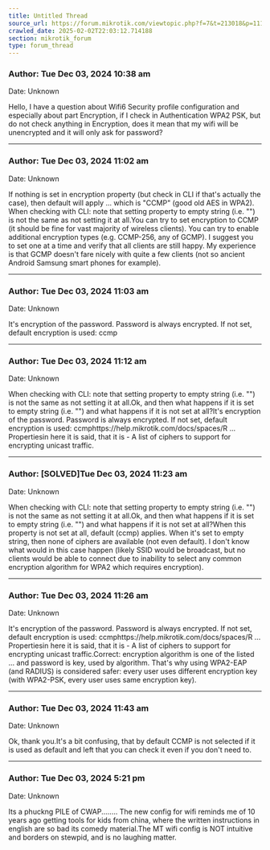 ```yaml
---
title: Untitled Thread
source_url: https://forum.mikrotik.com/viewtopic.php?f=7&t=213018&p=1112690#p1112690
crawled_date: 2025-02-02T22:03:12.714188
section: mikrotik_forum
type: forum_thread
---
```


### Author: Tue Dec 03, 2024 10:38 am
Date: Unknown

Hello, I have a question about Wifi6 Security profile configuration and especially about part Encryption, if I check in Authentication WPA2 PSK, but do not check anything in Encryption, does it mean that my wifi will be unencrypted and it will only ask for password?


---
### Author: Tue Dec 03, 2024 11:02 am
Date: Unknown

If nothing is set in encryption property (but check in CLI if that's actually the case), then default will apply ... which is "CCMP" (good old AES in WPA2). When checking with CLI: note that setting property to empty string (i.e. "") is not the same as not setting it at all.You can try to set encryption to CCMP (it should be fine for vast majority of wireless clients). You can try to enable additional encryption types (e.g. CCMP-256, any of GCMP). I suggest you to set one at a time and verify that all clients are still happy. My experience is that GCMP doesn't fare nicely with quite a few clients (not so ancient Android Samsung smart phones for example).


---
### Author: Tue Dec 03, 2024 11:03 am
Date: Unknown

It's encryption of the password. Password is always encrypted. If not set, default encryption is used: ccmp


---
### Author: Tue Dec 03, 2024 11:12 am
Date: Unknown

When checking with CLI: note that setting property to empty string (i.e. "") is not the same as not setting it at all.Ok, and then what happens if it is set to empty string (i.e. "") and what happens if it is not set at all?It's encryption of the password. Password is always encrypted. If not set, default encryption is used: ccmphttps://help.mikrotik.com/docs/spaces/R ... Propertiesin here it is said, that it is - A list of ciphers to support for encrypting unicast traffic.


---
### Author: [SOLVED]Tue Dec 03, 2024 11:23 am
Date: Unknown

When checking with CLI: note that setting property to empty string (i.e. "") is not the same as not setting it at all.Ok, and then what happens if it is set to empty string (i.e. "") and what happens if it is not set at all?When this property is not set at all, default (ccmp) applies. When it's set to empty string, then none of ciphers are available (not even default). I don't know what would in this case happen (likely SSID would be broadcast, but no clients would be able to connect due to inability to select any common encryption algorithm for WPA2 which requires encryption).


---
### Author: Tue Dec 03, 2024 11:26 am
Date: Unknown

It's encryption of the password. Password is always encrypted. If not set, default encryption is used: ccmphttps://help.mikrotik.com/docs/spaces/R ... Propertiesin here it is said, that it is - A list of ciphers to support for encrypting unicast traffic.Correct: encryption algorithm is one of the listed ... and password is key, used by algorithm. That's why using WPA2-EAP (and RADIUS) is considered safer: every user uses different encryption key (with WPA2-PSK, every user uses same encryption key).


---
### Author: Tue Dec 03, 2024 11:43 am
Date: Unknown

Ok, thank you.It's a bit confusing, that by default CCMP is not selected if it is used as default and left that you can check it even if you don't need to.


---
### Author: Tue Dec 03, 2024 5:21 pm
Date: Unknown

Its a phuckng PILE of CWAP........   The new config for wifi reminds me of 10 years ago  getting tools for kids  from china, where the written instructions in english are so bad its comedy material.The MT wifi config is NOT intuitive and borders on stewpid, and is no laughing matter.

